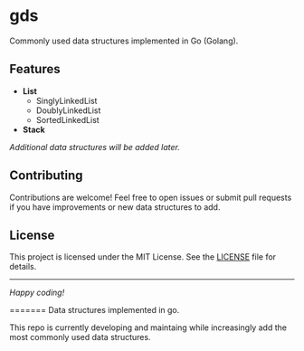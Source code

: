 # gds

Commonly used data structures implemented in Go (Golang).

## Features

- **List**
    - SinglyLinkedList
    - DoublyLinkedList
    - SortedLinkedList
- **Stack**

*Additional data structures will be added later.*

## Contributing

Contributions are welcome! Feel free to open issues or submit pull requests if you have improvements or new data structures to add.

## License

This project is licensed under the MIT License. See the [LICENSE](LICENSE) file for details.

---

*Happy coding!*

=======
Data structures implemented in go.

This repo is currently developing and maintaing while increasingly add the most commonly used data structures.
